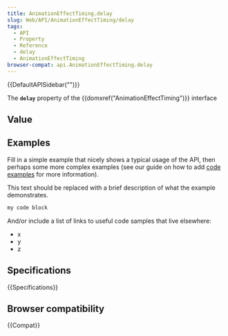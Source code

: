 ```yaml
---
title: AnimationEffectTiming.delay
slug: Web/API/AnimationEffectTiming/delay
tags:
  - API
  - Property
  - Reference
  - delay
  - AnimationEffectTiming
browser-compat: api.AnimationEffectTiming.delay
---
```

{{DefaultAPISidebar("")}}

The **`delay`** property of the {{domxref("AnimationEffectTiming")}} interface 

## Value



## Examples

Fill in a simple example that nicely shows a typical usage of the API, then perhaps some more complex examples (see our guide on how to add [code examples](/en-US/docs/MDN/Contribute/Structures/Code_examples) for more information).

This text should be replaced with a brief description of what the example demonstrates.

```js
my code block
```

And/or include a list of links to useful code samples that live elsewhere:

*   x
*   y
*   z

## Specifications

{{Specifications}}

## Browser compatibility

{{Compat}}


